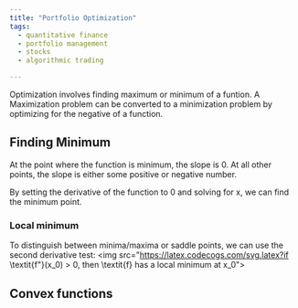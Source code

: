 ```yaml
---
title: "Portfolio Optimization"
tags:
  - quantitative finance
  - portfolio management
  - stocks
  - algorithmic trading

---
```



Optimization involves finding maximum or minimum of a funtion. A Maximization problem can be converted to a minimization problem by optimizing for the negative of a function.

## Finding Minimum 

At the point where the function is minimum, the slope is 0. At all other points, the slope is either some positive or negative number.

By setting the derivative of the function to 0 and solving for x, we can find the minimum point.


### Local minimum

To distinguish between minima/maxima or saddle points, we can use the second derivative test:
<img src="https://latex.codecogs.com/svg.latex?if \textit{f"}(x_0) > 0, then \textit{f} has a local minimum at x_0">



## Convex functions
